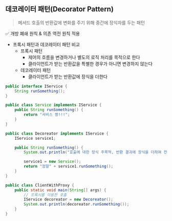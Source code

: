 ## 데코레이터 패턴(Decorator Pattern)
> 메서드 호출의 반환값에 변화를 주기 위해 중간에 장식자를 두는 패턴

✅ 개방 폐쇄 원칙 & 의존 역전 원칙 적용
- 프록시 패턴과 데코레이터 패턴 비교
  - 프록시 패턴
    - 제어의 흐름을 변경하거나 별도의 로직 처리를 목적으로 한다
    - 클라이언트가 받는 반환값을 특별한 경우가 아니면 변경하지 않는다
  - 데코레이터 패턴
    - 클라이언트가 받는 반환값에 장식을 더한다
```java
public interface IService {
    String runSomething();
}

public class Service implements IService {
    public String runSomething() {
        return "서비스 짱!!!";
    }
}

public class Decoreator implements IService {
    IService service1;

    public String runSomething() {
        System.out.println("호출에 대한 장식 주목적, 반환 결과에 장식을 더하여 전달");

        service1 = new Service();
        return "정말" + service1.runSomething();
    }
}

public class ClientWithProxy {
    public static void main(String[] args) {
        // 프록시를 이용한 호출
        IService decoreator = new Decoreator();
        System.out.println(decoreator.runSomething());
    }
}
```